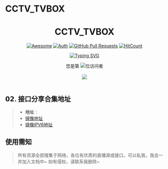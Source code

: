 # CCTV_TVBOX

<div align="center">
<h1>CCTV_TVBOX</h1>

[![Awesome](https://awesome.re/badge.svg)](https://awesome.re)
[![Auth](https://img.shields.io/badge/Auth-Terry-ff69b4)](https://github.com/tengxing)
[![GitHub Pull Requests](https://img.shields.io/github/stars/tengxing/CCTV_TVBOX?logo=Undertale)](https://github.com/tengxing/CCTV_TVBOX/stargazers)
[![HitCount](https://views.whatilearened.today/views/github/tengxing/CCTV_TVBOX.svg)](https://github.com/tengxing/CCTV_TVBOX)

[![Typing SVG](https://readme-typing-svg.demolab.com?font=Fira+Code&weight=900&size=22&duration=4000&pause=1000&color=140900&center=true&vCenter=true&width=550&height=30&lines=%E2%AD%90%E4%BC%98%E8%B4%A8%E6%8E%A5%E5%8F%A3%C2%B7%E7%9B%B4%E6%92%AD%E6%BA%90%C2%B7%E7%9B%B8%E5%85%B3%E8%BD%AF%E4%BB%B6%E5%92%8C%E7%BD%91%E7%AB%99%E7%9A%84%E6%90%9C%E9%9B%86%E5%88%86%E4%BA%AB%E2%AD%90)](https://git.io/typing-svg)

您是第  <img src="https://profile-counter.glitch.me/tengxing/count.svg" />位访问者
<br><br>
<img src="https://v2.jinrishici.com/one.svg?font-size=24&spacing=2&color=DeepPink ">
</div>



<img src="https://cdn.jsdelivr.net/gh/eryajf/tu@main/img/image_20240420_214408.gif" width="100%"  height="2">

## 𝟬𝟮. 接口分享合集地址

>* **地址**：
>* [镜像地址](https://mirror.ghproxy.com/https://raw.githubusercontent.com/tengxing/CCTV_TVBOX/main/CCTV.txt)
>* [镜像IPV6地址](https://mirror.ghproxy.com/https://raw.githubusercontent.com/tengxing/CCTV_TVBOX/main/CCTV-IPV6.txt)

## 使用需知

>所有资源全部搜集于网络，各位有优质的直播源或接口，可以私我，我会一并加入文档中~ 如有侵权，请联系我删除~

